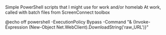 Simple PowerShell scripts that I might use for work and/or homelab
At work, called with batch files from ScreenConnect toolbox

@echo off
powershell -ExecutionPolicy Bypass -Command "& {Invoke-Expression (New-Object Net.WebClient).DownloadString('raw_URL')}"
